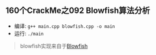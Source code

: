 ## 160个CrackMe之092 Blowfish算法分析

* 编译: `g++ main.cpp blowfish.cpp -o main`
* 运行: `./main`

> blowfish实现来自于[Blowfish](https://github.com/h2so5/Blowfish)
